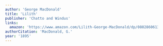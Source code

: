 ```yaml
---
author: 'George MacDonald'
title: 'Lilith'
publisher: 'Chatto and Windus'
links:
  amazon: 'https://www.amazon.com/Lilith-George-MacDonald/dp/0802860613'
authorCitation: 'MacDonald, G.'
year: '1895'
---
```

